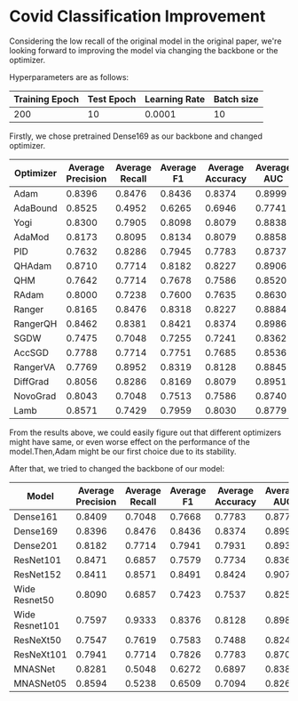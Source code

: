 # Covid Classification Improvement

Considering the low recall of the original model in the original paper, we're looking forward to improving the model via changing the backbone or the optimizer.

Hyperparameters are as follows:


Training Epoch |Test Epoch |Learning Rate |Batch size 
------|-----|--------------|----------
200|10|0.0001|10

Firstly, we chose pretrained Dense169 as our backbone and changed optimizer.

|Optimizer |Average Precision |Average Recall |Average F1 |Average Accuracy | Average AUC
-----|--------------|---------------|----------|-----------------|----------------
|Adam|0.8396|0.8476|0.8436|0.8374|0.8999
|AdaBound|0.8525|0.4952|0.6265|0.6946|0.7741
 |Yogi|0.8300|0.7905|0.8098|0.8079|0.8838
 |AdaMod|0.8173|0.8095|0.8134|0.8079|0.8858
 |PID|0.7632|0.8286|0.7945|0.7783|0.8737
 |QHAdam|0.8710|0.7714|0.8182|0.8227|0.8906
 |QHM|0.7642|0.7714|0.7678|0.7586|0.8520
 |RAdam|0.8000|0.7238|0.7600|0.7635|0.8630
 |Ranger|0.8165|0.8476|0.8318|0.8227|0.8884
 |RangerQH|0.8462|0.8381|0.8421|0.8374|0.8986
 |SGDW|0.7475|0.7048|0.7255|0.7241|0.8362
 |AccSGD|0.7788|0.7714|0.7751|0.7685|0.8536
 |RangerVA|0.7769|0.8952|0.8319|0.8128|0.8845
 |DiffGrad|0.8056|0.8286|0.8169|0.8079|0.8951
 |NovoGrad|0.8043|0.7048|0.7513|0.7586|0.8740
 |Lamb|0.8571|0.7429|0.7959|0.8030|0.8779

From the results above, we could easily figure out that different optimizers might have same, or even worse effect on the performance of the model.Then,Adam might be our first choice due to its stability.

After that, we tried to changed the backbone of our model:

|Model |Average Precision |Average Recall |Average F1 |Average Accuracy | Average AUC
-----|--------------|---------------|----------|-----------------|----------------
|Dense161|0.8409|0.7048|0.7668|0.7783|0.8775
|Dense169|0.8396|0.8476|0.8436|0.8374|0.8999
 |Dense201|0.8182|0.7714|0.7941|0.7931|0.8936
 |ResNet101|0.8471|0.6857|0.7579|0.7734|0.8364
 |ResNet152|0.8411|0.8571|0.8491|0.8424|0.9078
 |Wide Resnet50|0.8090|0.6857|0.7423|0.7537|0.8257
 |Wide Resnet101|0.7597|0.9333|0.8376|0.8128|0.8985
 |ResNeXt50|0.7547|0.7619|0.7583|0.7488|0.8244
 |ResNeXt101|0.7941|0.7714|0.7826|0.7783|0.8709
 |MNASNet|0.8281|0.5048|0.6272|0.6897|0.8386
 |MNASNet05|0.8594|0.5238|0.6509|0.7094|0.8261

